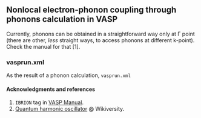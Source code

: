 ## Nonlocal electron-phonon coupling through phonons calculation in VASP
Currently, phonons can be obtained in a straightforward way only at Γ point (there are other, *less* straight ways, to access phonons at different k-point). Check the manual for that [1].

### vasprun.xml
As the result of a phonon calculation, ```vasprun.xml```
#### Acknowledgments and references
1. ```IBRION``` tag in [VASP Manual](http://cms.mpi.univie.ac.at/vasp/vasp/IBRION_tag_NFREE_tag.html).
1. [Quantum harmonic oscillator](http://en.wikiversity.org/wiki/Quantum_harmonic_oscillator) @ Wikiversity.